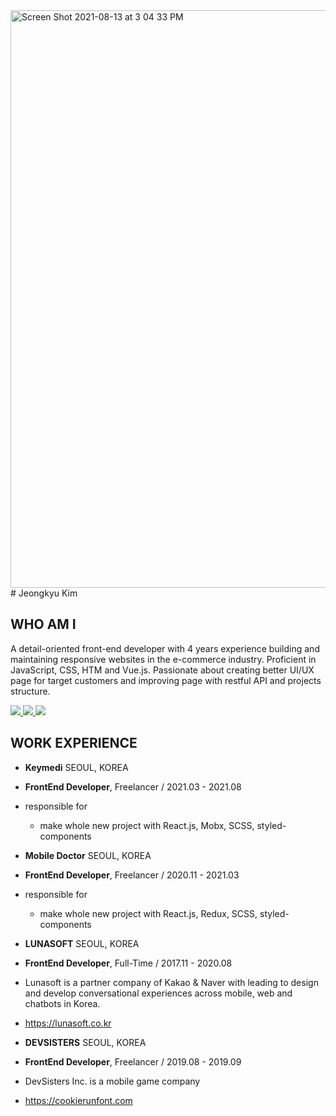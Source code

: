 <img width="924" alt="Screen Shot 2021-08-13 at 3 04 33 PM" src="https://user-images.githubusercontent.com/46082226/129312263-bf4a9cd5-18a4-4dc9-ab77-e632034691b2.png">
# Jeongkyu Kim

## WHO AM I
A detail-oriented front-end developer with 4 years experience building and maintaining responsive websites in the e-commerce industry. Proficient in JavaScript, CSS, HTM and Vue.js. Passionate about creating better UI/UX page for target customers and improving page with restful API and projects structure.
<p class="personal-profile__social">
  <a href="//github.com/heykkyu?tab=repositories" target="_blank">
    <img src="/image/git.png"/>
  </a>
  <a href="//www.linkedin.com/in/heykkyu" target="_blank">
   <img src="/image/linkedin.png"/>
  </a>
  <a href="//blog.naver.com/heysiki" target="_blank">
    <img src="/image/blog.png"/>
  </a>
</p>

## WORK EXPERIENCE
- **Keymedi** SEOUL, KOREA
- **FrontEnd Developer**, Freelancer / 2021.03 - 2021.08
- responsible for
  - make whole new project with React.js, Mobx, SCSS, styled-components 

- **Mobile Doctor** SEOUL, KOREA
- **FrontEnd Developer**, Freelancer / 2020.11 - 2021.03
- responsible for
  - make whole new project with React.js, Redux, SCSS, styled-components 

- **LUNASOFT** SEOUL, KOREA
- **FrontEnd Developer**, Full-Time / 2017.11 - 2020.08
- Lunasoft is a partner company of Kakao & Naver with leading to design and develop conversational experiences across mobile, web and chatbots in Korea.
- https://lunasoft.co.kr

- **DEVSISTERS** SEOUL, KOREA
- **FrontEnd Developer**, Freelancer / 2019.08 - 2019.09
- DevSisters Inc. is a mobile game company
- https://cookierunfont.com
